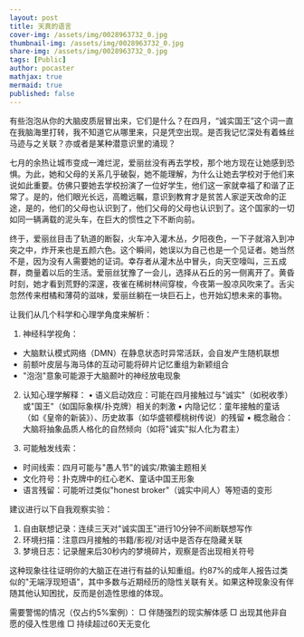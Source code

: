 ```yaml
---
layout: post
title: 天真的语言
cover-img: /assets/img/0028963732_0.jpg
thumbnail-img: /assets/img/0028963732_0.jpg
share-img: /assets/img/0028963732_0.jpg
tags: [Public]
author: pocaster
mathjax: true
mermaid: true 
published: false
---
```


有些泡泡从你的大脑皮质层冒出来，它们是什么？在四月，“诚实国王”这个词一直在我脑海里打转，我不知道它从哪里来，只是凭空出现。是否我记忆深处有着蛛丝马迹与之关联？亦或者是某种潜意识里的涌现？

七月的余热让城市变成一滩烂泥，爱丽丝没有再去学校，那个地方现在让她感到恐惧。为此，她和父母的关系几乎破裂，她不能理解，为什么让她去学校对于他们来说如此重要。仿佛只要她去学校扮演了一位好学生，他们这一家就幸福了和谐了正常了。是的，他们眼光长远，高瞻远瞩，意识到教育才是贫苦人家逆天改命的正途，是的，他们的父母也认识到了，他们父母的父母也认识到了。这个国家的一切如同一辆满载的泥头车，在巨大的惯性之下不断向前。

终于，爱丽丝目击了轨道的断裂，火车冲入灌木丛，夕阳夜色，一下子就溶入到冲突之中，炸开来也是五颜六色。这个瞬间，她误以为自己也是一个见证者。她当然不是，因为没有人需要她的证词。幸存者从灌木丛中冒头，向天空嚎叫，三五成群，商量着以后的生活。爱丽丝犹豫了一会儿，选择从石丘的另一侧离开了。黄昏时刻，她才看到荒野的深邃，夜雀在稀树林间穿梭，今夜第一股凉风吹来了。舌尖忽然传来柑橘和薄荷的滋味，爱丽丝躺在一块巨石上，也开始幻想未来的事物。



让我们从几个科学和心理学角度来解析：

1. 神经科学视角：
- 大脑默认模式网络（DMN）在静息状态时异常活跃，会自发产生随机联想
- 前额叶皮层与海马体的互动可能将碎片记忆重组为新颖组合
- "泡泡"意象可能源于大脑颞叶的神经放电现象

2. 认知心理学解释：
• 语义启动效应：可能在四月接触过与"诚实"（如税收季）或"国王"（如国际象棋/扑克牌）相关的刺激
• 内隐记忆：童年接触的童话（如《皇帝的新装》）、历史故事（如华盛顿樱桃树传说）的残留
• 概念融合：大脑将抽象品质人格化的自然倾向（如将"诚实"拟人化为君主）

3. 可能触发线索：
- 时间线索：四月可能与"愚人节"的诚实/欺骗主题相关
- 文化符号：扑克牌中的红心老K、童话中国王形象
- 语言残留：可能听过类似"honest broker"（诚实中间人）等短语的变形

建议进行以下自我观察实验：
1. 自由联想记录：连续三天对"诚实国王"进行10分钟不间断联想写作
2. 环境扫描：注意四月接触的书籍/影视/对话中是否存在隐藏关联
3. 梦境日志：记录醒来后30秒内的梦境碎片，观察是否出现相关符号

这种现象往往证明你的大脑正在进行有益的认知重组。约87%的成年人报告过类似的"无端浮现短语"，其中多数与近期经历的隐性关联有关。如果这种现象没有伴随其他认知困扰，反而是创造性思维的体现。

需要警惕的情况（仅占约5%案例）：
□ 伴随强烈的现实解体感
□ 出现其他非自愿的侵入性思维
□ 持续超过60天无变化






